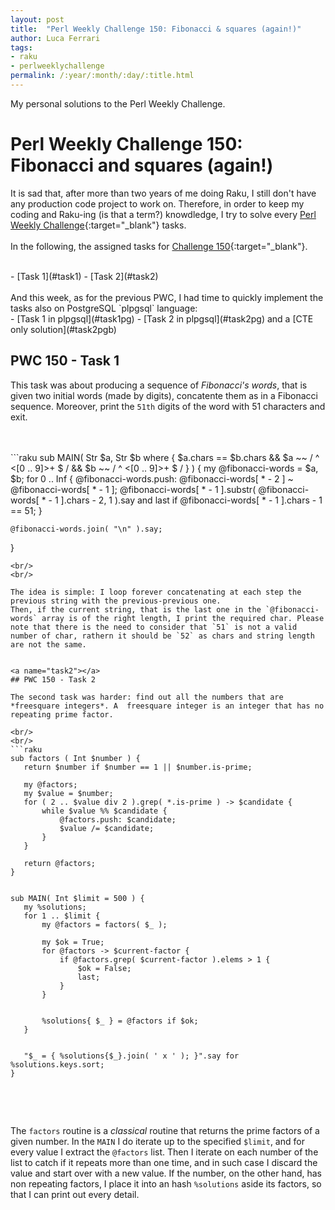 ```yaml
---
layout: post
title:  "Perl Weekly Challenge 150: Fibonacci & squares (again!)"
author: Luca Ferrari
tags:
- raku
- perlweeklychallenge
permalink: /:year/:month/:day/:title.html
---
```

My personal solutions to the Perl Weekly Challenge.

# Perl Weekly Challenge 150: Fibonacci and squares (again!)

It is sad that, after more than two years of me doing Raku, I still don't have any production code project to work on.
Therefore, in order to keep my coding and Raku-ing (is that a term?) knowdledge, I try to solve every  [Perl Weekly Challenge](https://perlweeklychallenge.org/){:target="_blank"} tasks.
<br/>
<br/>
In the following, the assigned tasks for [Challenge 150](https://perlweeklychallenge.org/blog/perl-weekly-challenge-150/){:target="_blank"}.

<br/>
- [Task 1](#task1)
- [Task 2](#task2)


<br/>
<br/>
And this week, as for the previous PWC, I had time to quickly implement the tasks also on PostgreSQL `plpgsql` language:
<br/>
- [Task 1 in plpgsql](#task1pg)
- [Task 2 in plpgsql](#task2pg) and a [CTE only solution](#task2pgb)





<a name="task1"></a>
## PWC 150 - Task 1

This task was about producing a sequence of *Fibonacci's words*, that is given two initial words (made by digits), concatente them as in a Fibonacci sequence. Moreover, print the `51th` digits of the word with 51 characters and exit.


<br/>
<br/>
```raku
sub MAIN( Str $a, Str $b where { $a.chars == $b.chars
                                 && $a ~~ / ^ <[0 .. 9]>+ $ /
                                 && $b ~~ / ^ <[0 .. 9]>+ $ / } ) {
    my @fibonacci-words = $a, $b;
    for 0 .. Inf {
        @fibonacci-words.push: @fibonacci-words[ * - 2 ] ~ @fibonacci-words[ * - 1 ];
        @fibonacci-words[ * - 1 ].substr( @fibonacci-words[ * - 1 ].chars - 2, 1 ).say and last if @fibonacci-words[ * - 1 ].chars - 1 == 51;
    }

    @fibonacci-words.join( "\n" ).say;
}

 ```
<br/>
<br/>

The idea is simple: I loop forever concatenating at each step the previous string with the previous-previous one.
Then, if the current string, that is the last one in the `@fibonacci-words` array is of the right length, I print the required char. Please note that there is the need to consider that `51` is not a valid number of char, rathern it should be `52` as chars and string length are not the same.


<a name="task2"></a>
## PWC 150 - Task 2

The second task was harder: find out all the numbers that are *freesquare integers*. A  freesquare integer is an integer that has no repeating prime factor.

<br/>
<br/>
```raku
sub factors ( Int $number ) {
    return $number if $number == 1 || $number.is-prime;

    my @factors;
    my $value = $number;
    for ( 2 .. $value div 2 ).grep( *.is-prime ) -> $candidate {
        while $value %% $candidate {
            @factors.push: $candidate;
            $value /= $candidate;
        }
    }

    return @factors;
}


sub MAIN( Int $limit = 500 ) {
    my %solutions;
    for 1 .. $limit {
        my @factors = factors( $_ );

        my $ok = True;
        for @factors -> $current-factor {
            if @factors.grep( $current-factor ).elems > 1 {
                $ok = False;
                last;
            }
        }


        %solutions{ $_ } = @factors if $ok;
    }


    "$_ = { %solutions{$_}.join( ' x ' ); }".say for %solutions.keys.sort;
}


```
<br/>
<br/>

The `factors` routine is a *classical* routine that returns the prime factors of a given number.
In the `MAIN` I do iterate up to the specified `$limit`, and for every value I extract the `@factors` list. Then I iterate on each number of the list to catch if it repeats more than one time, and in such case I discard the value and start over with a new value. If the number, on the other hand, has non repeating factors, I place it into an hash `%solutions` aside its factors, so that I can print out every detail.
